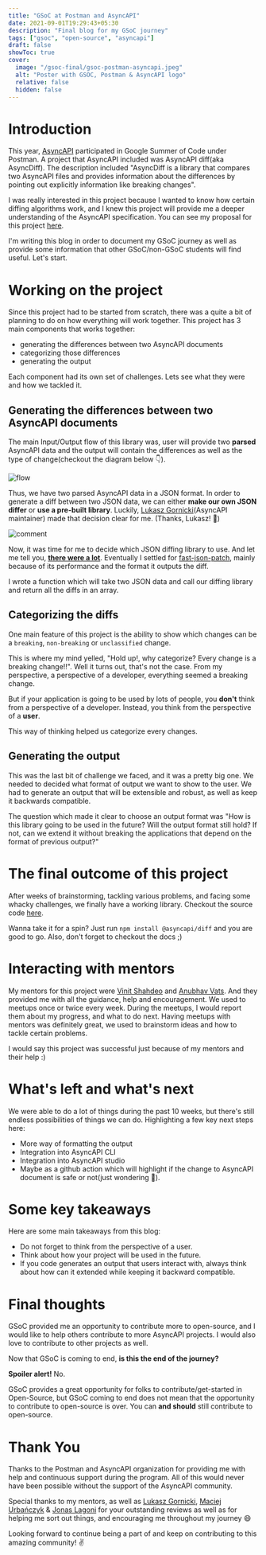 ```yaml
---
title: "GSoC at Postman and AsyncAPI"
date: 2021-09-01T19:29:43+05:30
description: "Final blog for my GSoC journey"
tags: ["gsoc", "open-source", "asyncapi"]
draft: false
showToc: true
cover:
  image: "/gsoc-final/gsoc-postman-asyncapi.jpeg"
  alt: "Poster with GSOC, Postman & AsyncAPI logo"
  relative: false
  hidden: false
---
```


# Introduction

This year, [AsyncAPI](https://www.asyncapi.com/) participated in Google Summer of Code under Postman. A project that AsyncAPI included was AsyncAPI diff(aka AsyncDiff). The description included "AsyncDiff is a library that compares two AsyncAPI files and provides information about the differences by pointing out explicitly information like breaking changes".

I was really interested in this project because I wanted to know how certain diffing algorithms work, and I knew this project will provide me a deeper understanding of the AsyncAPI specification. You can see my proposal for this project [here](https://docs.google.com/document/d/1ITOVGcGUihEQTEyyKR1IA-4pbdpRixRQxb7-ixhGajc/edit?usp=sharing).

I'm writing this blog in order to document my GSoC journey as well as provide some information that other GSoC/non-GSoC students will find useful. Let's start.

# Working on the project

Since this project had to be started from scratch, there was a quite a bit of planning to do on how everything will work together. This project has 3 main components that works together:

- generating the differences between two AsyncAPI documents
- categorizing those differences
- generating the output

Each component had its own set of challenges. Lets see what they were and how we tackled it.

## Generating the differences between two AsyncAPI documents

The main Input/Output flow of this library was, user will provide two **parsed** AsyncAPI data and the output will contain the differences as well as the type of change(checkout the diagram below 👇).

![flow](/gsoc-final/diff-flow.png#center)

Thus, we have two parsed AsyncAPI data in a JSON format. In order to generate a diff between two JSON data, we can either **make our own JSON differ** or **use a pre-built library**. Luckily, [Lukasz Gornicki](https://github.com/derberg)(AsyncAPI maintainer) made that decision clear for me. (Thanks, Lukasz! 🙌)

![comment](/gsoc-final/lukasz_comment.png#center)

Now, it was time for me to decide which JSON diffing library to use. And let me tell you, [**there were a lot**](https://github.com/asyncapi/diff/issues/10#issue-935128289). Eventually I settled for [fast-json-patch](https://github.com/Starcounter-Jack/JSON-Patch), mainly because of its performance and the format it outputs the diff.

I wrote a function which will take two JSON data and call our diffing library and return all the diffs in an array.

## Categorizing the diffs

One main feature of this project is the ability to show which changes can be a `breaking`, `non-breaking` or `unclassified` change.

This is where my mind yelled, "Hold up!, why categorize? Every change is a breaking change!!". Well it turns out, that's not the case. From my perspective, a perspective of a developer, everything seemed a breaking change.

But if your application is going to be used by lots of people, you **don't** think from a perspective of a developer. Instead, you think from the perspective of a **user**.

This way of thinking helped us categorize every changes.

## Generating the output

This was the last bit of challenge we faced, and it was a pretty big one. We needed to decided what format of output we want to show to the user. We had to generate an output that will be extensible and robust, as well as keep it backwards compatible.

The question which made it clear to choose an output format was "How is this library going to be used in the future? Will the output format still hold? If not, can we extend it without breaking the applications that depend on the format of previous output?"

# The final outcome of this project

After weeks of brainstorming, tackling various problems, and facing some whacky challenges, we finally have a working library. Checkout the source code [here](https://github.com/asyncapi/diff/).

Wanna take it for a spin? Just run `npm install @asyncapi/diff` and you are good to go. Also, don't forget to checkout the docs ;)

# Interacting with mentors

My mentors for this project were [Vinit Shahdeo](https://github.com/vinitshahdeo) and [Anubhav Vats](https://github.com/onbit-syn). And they provided me with all the guidance, help and encouragement. We used to meetups once or twice every week. During the meetups, I would report them about my progress, and what to do next. Having meetups with mentors was definitely great, we used to brainstorm ideas and how to tackle certain problems.

I would say this project was successful just because of my mentors and their help :)

# What's left and what's next

We were able to do a lot of things during the past 10 weeks, but there's still endless possibilities of things we can do. Highlighting a few key next steps here:

- More way of formatting the output
- Integration into AsyncAPI CLI
- Integration into AsyncAPI studio
- Maybe as a github action which will highlight if the change to AsyncAPI document is safe or not(just wondering 🤔).

# Some key takeaways

Here are some main takeaways from this blog:

- Do not forget to think from the perspective of a user.
- Think about how your project will be used in the future.
- If you code generates an output that users interact with, always think about how can it extended while keeping it backward compatible.

# Final thoughts

GSoC provided me an opportunity to contribute more to open-source, and I would like to help others contribute to more AsyncAPI projects. I would also love to contribute to other projects as well.

Now that GSoC is coming to end, **is this the end of the journey?**

**Spoiler alert!** No.

GSoC provides a great opportunity for folks to contribute/get-started in Open-Source, but GSoC coming to end does not mean that the opportunity to contribute to open-source is over. You can **and should** still contribute to open-source.

# Thank You

Thanks to the Postman and AsyncAPI organization for providing me with help and continuous support during the program. All of this would never have been possible without the support of the AsyncAPI community.

Special thanks to my mentors, as well as [Lukasz Gornicki](https://github.com/derberg), [Maciej Urbańczyk](https://github.com/magicmatatjahu) & [Jonas Lagoni](https://github.com/jonaslagoni) for your outstanding reviews as well as for helping me sort out things, and encouraging me throughout my journey 😄

Looking forward to continue being a part of and keep on contributing to this amazing community! ✌️
